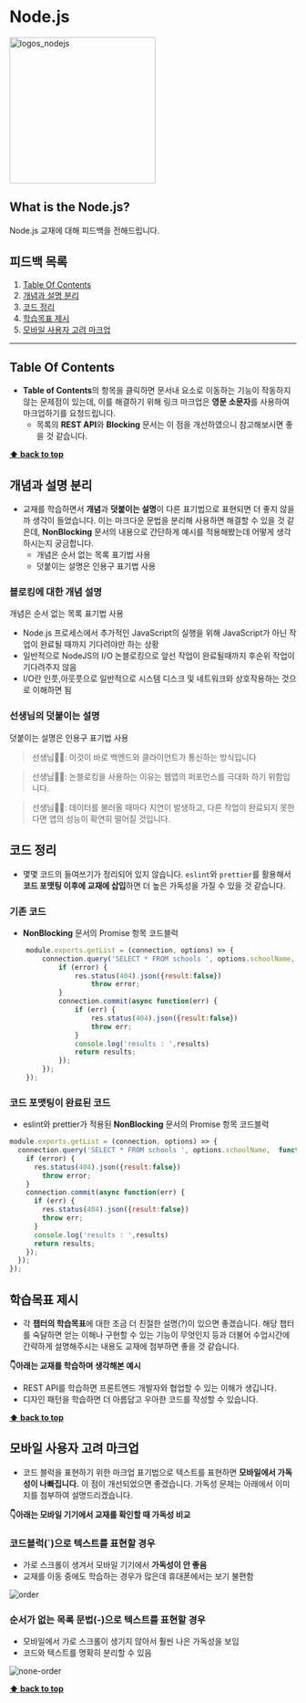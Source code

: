 # Node.js
<img width="256" alt="logos_nodejs" src="https://user-images.githubusercontent.com/60806840/83941064-40a37f80-a823-11ea-9980-64cf9caae050.png">

## What is the Node.js?
Node.js 교재에 대해 피드백을 전해드립니다.

## 피드백 목록
1. [Table Of Contents](#table-of-contents)
1. [개념과 설명 분리](#개념과-설명-분리)
1. [코드 정리](#코드-정리)
1. [학습목표 제시](학습목표-제시)
1. [모바일 사용자 고려 마크업](#모바일-사용자-고려-마크업)

---


## Table Of Contents
- **Table of Contents**의 항목을 클릭하면 문서내 요소로 이동하는 기능이 작동하지 않는 문제점이 있는데, 이를 해결하기 위해 링크 마크업은 **영문 소문자**를 사용하여 마크업하기를 요청드립니다. 
  - 목록의 **REST API**와 **Blocking** 문서는 이 점을 개선하였으니 참고해보시면 좋을 것 같습니다.

**[⬆ back to top](#피드백-목록)**

## 개념과 설명 분리
- 교재를 학습하면서 **개념**과 **덧붙이는 설명**이 다른 표기법으로 표현되면 더 좋지 않을까 생각이 들었습니다. 이는 마크다운 문법을 분리해 사용하면 해결할 수 있을 것 같은데, **NonBlocking** 문서의 내용으로 간단하게 예시를 적용해봤는데 어떻게 생각하시는지 궁금합니다.  
  - 개념은 순서 없는 목록 표기법 사용
  - 덧붙이는 설명은 인용구 표기법 사용

### 블로킹에 대한 개념 설명
개념은 순서 없는 목록 표기법 사용  
- Node.js 프로세스에서 추가적인 JavaScript의 실행을 위해 JavaScript가 아닌 작업이 완료될 때까지 기다려야만 하는 상황
- 일반적으로 NodeJS의 I/O 논블로킹으로 앞선 작업이 완료될때까지 후순위 작업이 기다려주지 않음
- I/O란 인풋,아웃풋으로 일반적으로 시스템 디스크 및 네트워크와 상호작용하는 것으로 이해하면 됨

### 선생님의 덧붙이는 설명
덧붙이는 설명은 인용구 표기법 사용  

> 선생님👨‍🏫: 이것이 바로 백엔드와 클라이언트가 통신하는 방식입니다  

> 선생님👨‍🏫: 논블로킹을 사용하는 이유는 웹앱의 퍼포먼스를 극대화 하기 위함입니다.  

> 선생님👨‍🏫: 데이터를 불러올 때마다 지연이 발생하고, 다른 작업이 완료되지 못한다면 앱의 성능이 확연히 떨어질 것입니다.


## 코드 정리
- 몇몇 코드의 들여쓰기가 정리되어 있지 않습니다. `eslint`와 `prettier`를 활용해서 **코드 포맷팅 이후에 교재에 삽입**하면 더 높은 가독성을 가질 수 있을 것 같습니다.

### 기존 코드
- **NonBlocking** 문서의 Promise 항목 코드블럭

```js
    module.exports.getList = (connection, options) => {
        connection.query('SELECT * FROM schools ', options.schoolName,  function (error, results, fields) {
            if (error) {
                res.status(404).json({result:false})
                    throw error;
            }                   
            connection.commit(async function(err) {
                if (err) {
                    res.status(404).json({result:false})
                    throw err;                    
                }                
                console.log('results : ',results)
                return results;
            });                
        });    
    });
```

### 코드 포맷팅이 완료된 코드
- eslint와 prettier가 적용된 **NonBlocking** 문서의 Promise 항목 코드블럭

```js
module.exports.getList = (connection, options) => {
  connection.query('SELECT * FROM schools ', options.schoolName,  function (error, results, fields) {
    if (error) {
      res.status(404).json({result:false})
        throw error;
    }                   
    connection.commit(async function(err) {
      if (err) {
        res.status(404).json({result:false})
        throw err;                    
      }                
      console.log('results : ',results)
      return results;
    });                
  });    
});
```

## 학습목표 제시
- 각 **챕터의 학습목표**에 대한 조금 더 친절한 설명(?)이 있으면 좋겠습니다. 해당 챕터를 숙달하면 얻는 이해나 구현할 수 있는 기능이 무엇인지 등과 더불어 수업시간에 간략하게 설명해주시는 내용도 교재에 첨부하면 좋을 것 같습니다. 

**👇아래는 교재를 학습하며 생각해본 예시**

- REST API를 학습하면 프론트엔드 개발자와 협업할 수 있는 이해가 생깁니다.
- 디자인 패턴을 학습하면 더 아름답고 우아한 코드를 작성할 수 있습니다.

**[⬆ back to top](#피드백-목록)**

## 모바일 사용자 고려 마크업
- 코드 블럭을 표현하기 위한 마크업 표기법으로 텍스트를 표현하면 **모바일에서 가독성이 나빠집니다.** 이 점이 개선되었으면 좋겠습니다. 가독성 문제는 아래에서 이미지를 첨부하여 설명드리겠습니다.

**👇아래는 모바일 기기에서 교재를 확인할 때 가독성 비교**

### 코드블럭(`)으로 텍스트를 표현할 경우
- 가로 스크롤이 생겨서 모바일 기기에서 **가독성이 안 좋음**
- 교재를 이동 중에도 학습하는 경우가 많은데 휴대폰에서는 보기 불편함  

![order](https://user-images.githubusercontent.com/60806840/83944098-e367f800-a83b-11ea-966c-e20132ec6423.jpg)

### 순서가 없는 목록 문법(-)으로 텍스트를 표현할 경우
- 모바일에서 가로 스크롤이 생기지 않아서 훨씬 나은 가독성을 보임
- 코드와 텍스트를 명확히 분리할 수 있음

![none-order](https://user-images.githubusercontent.com/60806840/83944102-e7941580-a83b-11ea-8fdf-504bfb141f40.jpg)


**[⬆ back to top](#피드백-목록)**